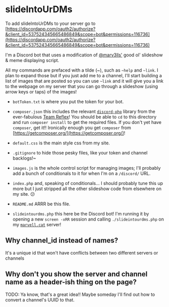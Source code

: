 # slideIntoUrDMs

To add slideIntoUrDMs to your server go to 
[https://discordapp.com/oauth2/authorize?&client_id=537524345665486849&scope=bot&permissions=116736](https://discordapp.com/oauth2/authorize?&client_id=537524345665486849&scope=bot&permissions=116736)

I'm a Discord bot that uses a modification of [@marv3lls'](https://github.com/marv3lls) good ol' slideshow &amp; meme displaying script.

All my commands are prefaced with a tilde (~), such as `~help` and `~link`. I plan to expand those but if you just add me to a channel, I'll start building a list of images that are posted so you can use `~link` and it will give you a link to the webpage on my server that you can go through a slideshow (using arrow keys or taps) of the images!

<!-- Moved to the top... This current version can be added to your server [here](https://discordapp.com/oauth2/authorize?client_id=537524345665486849&scope=bot&permissions=52224) -->

- `botToken.txt` is where you put the token for your bot.

- `composer.json` this includes the relevant [`discord-php`](https://github.com/teamreflex/DiscordPHP) library from the ever-fabulous [Team Reflex](https://github.com/teamreflex)! You should be able to `cd` to this directory and run `composer install` to get the required files. If you don't yet have `composer`, get it!! Ironically enough you get `composer` from [https://getcomposer.org/](https://getcomposer.org/)!

- `default.css` is the main style css from my site.

- `.gitignore` to hide those pesky files, like your token and channel backlogs!~

- `images.js` is the whole control script for managing images; I'll probably
add a bunch of conditionals to it for when I'm on a `/discord/` URL.

- `index.php` and, speaking of conditionals… I should probably tune this up more but I just stripped all the other slideshow code from elsewhere on my site. 😕

- `README.md` ARRR be this file.

- `slideintourdms.php` this here be the Discord bot! I'm running it by opening a new `screen -xRR` session and calling `./slideintourdms.php` on my [`marvell.cat`](https://marvell.cat) server!

## Why channel_id instead of names?

It's a unique id that won't have conflicts between two different servers or channels

## Why don't you show the server and channel name as a header-ish thing on the page?

TODO: Ya know, that's a great idea!! Maybe someday I'll find out how to convert a channel's UUID to that.

